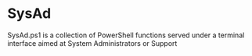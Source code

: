 # SysAd
SysAd.ps1 is a collection of PowerShell functions served under a terminal interface aimed at System Administrators or Support
